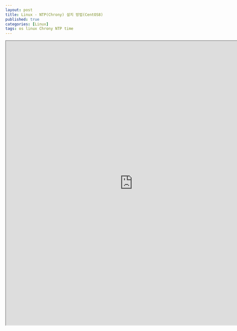 ```yaml
---
layout: post
title: Linux - NTP(Chrony) 설치 방법(CentOS8)
published: true
categories: [Linux]
tags: os linux Chrony NTP time
---
```

<iframe width="800" height="900" src="https://docs.google.com/document/d/e/2PACX-1vSXZac35XK2-uLT-1LAKInY_X1wHjJtEOJ0p1KEl9MIWIVcfzjxbbSQcZ7DaMjgKW7r_zkzHQqFqX9J/pub?embedded=true"></iframe>  
    
